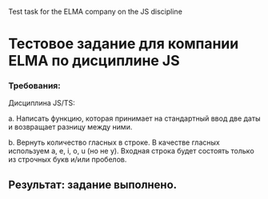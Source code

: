 Test task for the ELMA company on the JS discipline

# Тестовое задание для компании ELMA по дисциплине JS

### Требования:
Дисциплина JS/TS:

a.	Написать функцию, которая принимает на стандартный ввод две даты и возвращает разницу между ними.

b.	Вернуть количество гласных в строке. В качестве гласных используем a, e, i, o, u (но не y). Входная строка будет состоять только из строчных букв и/или пробелов.

## Результат: задание выполнено.